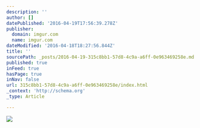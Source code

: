 ```yaml
---
description: ''
author: []
datePublished: '2016-04-19T17:56:39.278Z'
publisher:
  domain: imgur.com
  name: imgur.com
dateModified: '2016-04-18T18:27:56.844Z'
title: ''
sourcePath: _posts/2016-04-19-315c8bb1-57d8-4c9a-a6ff-0e963469258e.md
published: true
inFeed: true
hasPage: true
inNav: false
url: 315c8bb1-57d8-4c9a-a6ff-0e963469258e/index.html
_context: 'http://schema.org'
_type: Article

---
```

![](http://i.imgur.com/aM5fNoY.jpg)